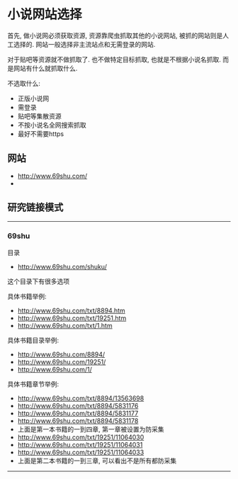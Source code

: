 # 小说网站选择

首先, 做小说网必须获取资源, 资源靠爬虫抓取其他的小说网站, 
被抓的网站则是人工选择的. 网站一般选择非主流站点和无需登录的网站.

对于贴吧等资源就不做抓取了. 也不做特定目标抓取, 也就是不根据小说名抓取.
而是网站有什么就抓取什么.

不选取什么:
* 正版小说网
* 需登录
* 贴吧等集散资源
* 不按小说名全网搜索抓取
* 最好不需要https

## 网站
* http://www.69shu.com/
* 

## 研究链接模式

---
### 69shu

目录
* http://www.69shu.com/shuku/

这个目录下有很多选项

具体书籍举例:
* http://www.69shu.com/txt/8894.htm
* http://www.69shu.com/txt/19251.htm
* http://www.69shu.com/txt/1.htm

具体书籍目录举例:
* http://www.69shu.com/8894/
* http://www.69shu.com/19251/
* http://www.69shu.com/1/

具体书籍章节举例:
* http://www.69shu.com/txt/8894/13563698
* http://www.69shu.com/txt/8894/5831176
* http://www.69shu.com/txt/8894/5831177
* http://www.69shu.com/txt/8894/5831178
 * 上面是第一本书籍的一到四章, 第一章被设置为防采集
* http://www.69shu.com/txt/19251/11064030
* http://www.69shu.com/txt/19251/11064031
* http://www.69shu.com/txt/19251/11064033
 * 上面是第二本书籍的一到三章, 可以看出不是所有都防采集


----





